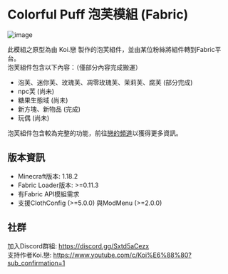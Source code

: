 # Colorful Puff 泡芙模組 (Fabric)

![image](https://user-images.githubusercontent.com/42564593/157647840-003aec44-3181-4bdb-acfd-2698c834cb78.png)

此模組之原型為由 Koi.戀 製作的泡芙組件，並由某位粉絲將組件轉到Fabric平台。<br/>
泡芙組件包含以下內容：（僅部分內容完成搬運）

* 泡芙、迷你芙、玫瑰芙、凋零玫瑰芙、茉莉芙、腐芙 (部分完成)
* npc芙 (尚未)
* 糖果生態域 (尚未)
* 新方塊、新物品 (完成)
* 玩偶 (尚未)

泡芙組件包含較為完整的功能，前往[戀的頻道](https://www.youtube.com/c/Koi%E6%88%80)以獲得更多資訊。

## 版本資訊

* Minecraft版本: 1.18.2
* Fabric Loader版本: >=0.11.3
* 有Fabric API模組需求
* 支援ClothConfig (>=5.0.0) 與ModMenu (>=2.0.0)

## 社群

加入Discord群組: https://discord.gg/Sxtd5aCezx<br/>
支持作者Koi.戀: https://www.youtube.com/c/Koi%E6%88%80?sub_confirmation=1
